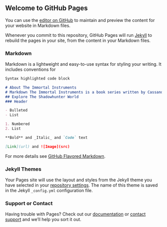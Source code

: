 ## Welcome to GitHub Pages

You can use the [editor on GitHub](https://github.com/DaniellaNichole27/Computer-Science-website/edit/main/README.md) to maintain and preview the content for your website in Markdown files.

Whenever you commit to this repository, GitHub Pages will run [Jekyll](https://jekyllrb.com/) to rebuild the pages in your site, from the content in your Markdown files.

### Markdown

Markdown is a lightweight and easy-to-use syntax for styling your writing. It includes conventions for

```markdown
Syntax highlighted code block

# About The Immortal Instruments
# Markdown The Immortal Instruments is a book series written by Cassandra Clare. It follows the life <br /> of the young CLary Fray who is a rebellious teenager who constantly explores new things and places to help inspire her drawings. However her <br /> mundane life erupts into a world of angels and demons as her eyes adjust to a hidden world filled with magic she had never experienced before.<br />
## Explore The Shadowhunter World
### Header 

- Bulleted
- List

1. Numbered
2. List

**Bold** and _Italic_ and `Code` text

[Link](url) and ![Image](src)
```

For more details see [GitHub Flavored Markdown](https://guides.github.com/features/mastering-markdown/).

### Jekyll Themes

Your Pages site will use the layout and styles from the Jekyll theme you have selected in your [repository settings](https://github.com/DaniellaNichole27/Computer-Science-website/settings). The name of this theme is saved in the Jekyll `_config.yml` configuration file.

### Support or Contact

Having trouble with Pages? Check out our [documentation](https://docs.github.com/categories/github-pages-basics/) or [contact support](https://github.com/contact) and we’ll help you sort it out.

